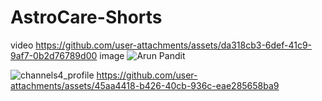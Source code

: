 # AstroCare-Shorts
video
https://github.com/user-attachments/assets/da318cb3-6def-41c9-9af7-0b2d76789d00
image
![Arun Pandit](https://github.com/user-attachments/assets/7989b1e9-c8f7-4f2f-8e1e-4f541ca7eb4d)

![channels4_profile](https://github.com/user-attachments/assets/65f64bc9-701b-44e4-8eef-fdfad20ff395)
https://github.com/user-attachments/assets/45aa4418-b426-40cb-936c-eae285658ba9

